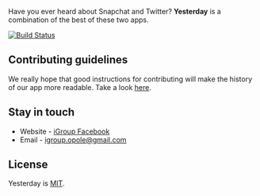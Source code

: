 Have you ever heard about Snapchat and Twitter? **Yesterday** is a combination of the best of these two apps.

[![Build Status](https://travis-ci.com/igroup-opole/yesterday-api.svg?branch=master)](https://travis-ci.com/igroup-opole/yesterday-api)

## Contributing guidelines

We really hope that good instructions for contributing will make the history of our app more readable. Take a look [here](CONTRIBUTING.md).

## Stay in touch

* Website - [iGroup Facebook](https://www.facebook.com/igroup.opole/)
* Email - [igroup.opole@gmail.com](mailto:igroup.opole@gmail.com)

## License

Yesterday is [MIT](LICENSE).